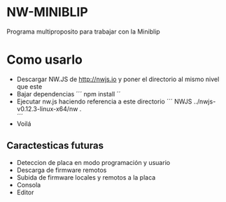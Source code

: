 # NW-MINIBLIP

Programa multiproposito para trabajar con la Miniblip 

# Como usarlo

- Descargar NW.JS de http://nwjs.io y poner el directorio al mismo nivel que este 
- Bajar dependencias 
´´´ 
npm install
´´
- Ejecutar nw.js haciendo referencia a este directorio 
´´´ 
NWJS ../nwjs-v0.12.3-linux-x64/nw .  
´´´
- Voilá

## Caractesticas futuras

- Deteccion de placa en modo programación y usuario
- Descarga de firmware remotos 
- Subida de firmware locales y remotos a la placa 
- Consola 
- Editor 
